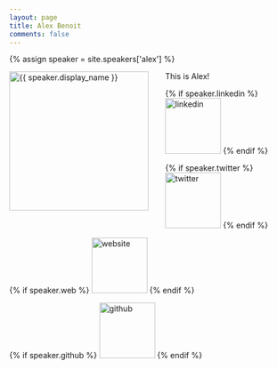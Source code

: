 ```yaml
---
layout: page
title: Alex Benoit
comments: false
---
```

{% assign speaker = site.speakers['alex'] %}

<img style="float: left; width: 250px; margin-right: 30px;" src="{{ site.url }}{{ speaker.picture | relative_url }}" alt="{{ speaker.display_name }}">This is Alex!
<div class="social-button-member">
{% if speaker.linkedin %}
<a style="text-decoration: none;" href="{{speaker.linkedin}}" target="_blank"><img width="100" height="100" src="{{ site.baseurl }}/assets/images/social/027-linkedin.png" alt="linkedin"></a>
{% endif %}

{% if speaker.twitter %}
<a style="text-decoration: none;" href="{{speaker.twitter}}" target="_blank"><img width="100" height="100" src="{{ site.baseurl }}/assets/images/social/008-twitter.png" alt="twitter"></a>
{% endif %}

{% if speaker.web %}
<a style="text-decoration: none;" href="{{speaker.web}}" target="_blank"><img width="100" height="100" src="{{ site.baseurl }}/assets/images/social/030-html-5.png" alt="website"></a>
{% endif %}

{% if speaker.github %}
<a style="text-decoration: none;" href="{{speaker.github}}" target="_blank"><img width="100" height="100" src="{{ site.baseurl }}/assets/images/social/050-github.png" alt="github"></a>
{% endif %}